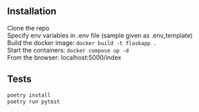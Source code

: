 ## Installation
Clone the repo  
Specify env variables in .env file (sample given as .env_template)  
Build the docker image: ```docker build -t flaskapp .```  
Start the containers: ```docker compose up -d```  
From the browser: localhost:5000/index  

## Tests
```bash
poetry install
poetry run pytest
```
